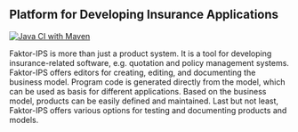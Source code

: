 ## Platform for Developing Insurance Applications

[![Java CI with Maven](https://github.com/faktorips/faktorips.base/actions/workflows/maven.yml/badge.svg)](https://github.com/faktorips/faktorips.base/actions/workflows/maven.yml)

Faktor-IPS is more than just a product system. It is a tool for developing insurance-related software, e.g. quotation and policy management systems. Faktor-IPS offers editors for creating, editing, and documenting the business model. Program code is generated directly from the model, which can be used as basis for different applications. Based on the business model, products can be easily defined and maintained. Last but not least, Faktor-IPS offers various options for testing and documenting products and models.

